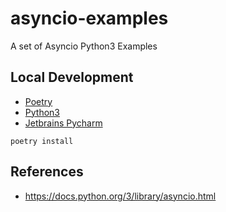 # asyncio-examples
A set of Asyncio Python3 Examples

## Local Development
- [Poetry](https://python-poetry.org/)
- [Python3](https://www.python.org/downloads/)
- [Jetbrains Pycharm](https://www.jetbrains.com/pycharm/)

```
poetry install
```

## References
- https://docs.python.org/3/library/asyncio.html